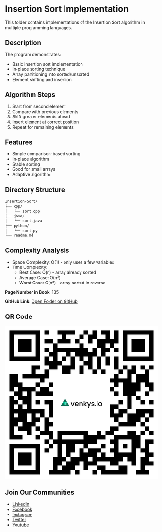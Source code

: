 # Insertion Sort Implementation

This folder contains implementations of the Insertion Sort algorithm in multiple programming languages.

## Description
The program demonstrates:
- Basic insertion sort implementation
- In-place sorting technique
- Array partitioning into sorted/unsorted
- Element shifting and insertion

## Algorithm Steps
1. Start from second element
2. Compare with previous elements
3. Shift greater elements ahead
4. Insert element at correct position
5. Repeat for remaining elements

## Features
- Simple comparison-based sorting
- In-place algorithm
- Stable sorting
- Good for small arrays
- Adaptive algorithm

## Directory Structure
```
Insertion-Sort/
├── cpp/
│   └── sort.cpp
├── java/
│   └── sort.java
├── python/
│   └── sort.py
└── readme.md
```

## Complexity Analysis
- Space Complexity: O(1) - only uses a few variables
- Time Complexity:
  - Best Case: O(n) - array already sorted
  - Average Case: O(n²)
  - Worst Case: O(n²) - array sorted in reverse

**Page Number in Book**: 135

**GitHub Link**: [Open Folder on GitHub](https://github.com/venkys-media/Venky_on_Datastructures/tree/main/sorting/Insertion-Sort)

## QR Code
![QR Code](./URL%20QR%20Code%20(21).png)

## Join Our Communities
- [LinkedIn](https://www.linkedin.com/company/venkysio)
- [Facebook](https://www.facebook.com/venkysio)
- [Instagram](https://www.instagram.com/venkys.io)
- [Twitter](https://twitter.com/iovenkys)
- [Youtube](https://www.youtube.com/@CoreCodersNetwork)

